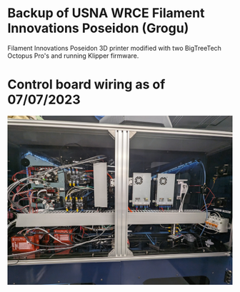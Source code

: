 # Backup of USNA WRCE Filament Innovations Poseidon (Grogu)
Filament Innovations Poseidon 3D printer modified with two BigTreeTech Octopus Pro's and running Klipper firmware.

# Control board wiring as of 07/07/2023
![controllers as of 07/07/2023](https://github.com/zcohenld/USNA_WRCE_POSEIDON/blob/main/Grogu_Electronics_20230707.jpg)
